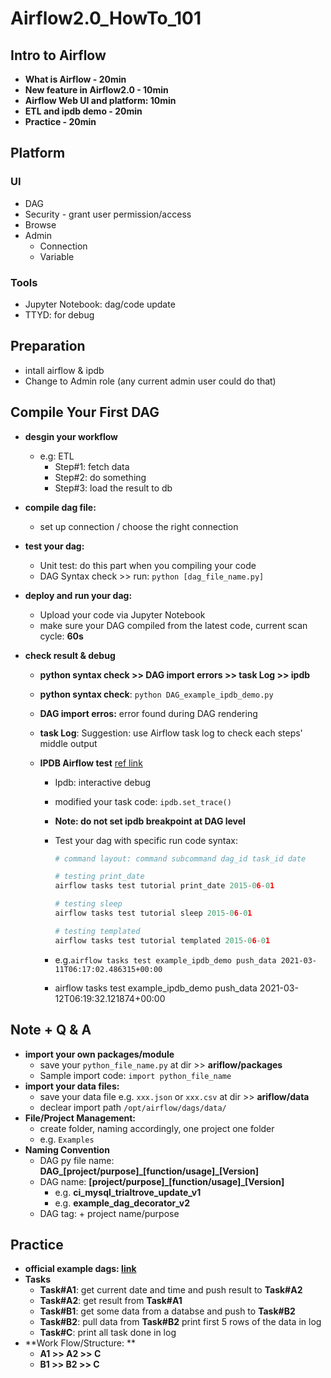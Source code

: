 # Airflow2.0_HowTo_101

## Intro to Airflow

- **What is Airflow - 20min**
- **New feature in Airflow2.0 - 10min**
- **Airflow Web UI and platform: 10min**
- **ETL and ipdb demo - 20min**
- **Practice - 20min** 



## Platform

### UI

- DAG
- Security - grant user permission/access
- Browse
- Admin
  - Connection
  - Variable

### Tools

- Jupyter Notebook: dag/code update
- TTYD: for debug



## Preparation

- intall airflow & ipdb
- Change to Admin role (any current admin user could do that)

## Compile Your First DAG

- **desgin your workflow**
  
  - e.g: ETL
    - Step#1: fetch data
    - Step#2: do something
    - Step#3: load the result to db
- **compile dag file:**
  
  - set up connection / choose the right connection
- **test your dag:**
  
  - Unit test: do this part when you compiling your code
  - DAG Syntax check >> run: ```python [dag_file_name.py]```
- **deploy and run your dag:**
  
  - Upload your code via Jupyter Notebook
  - make sure your DAG compiled from the latest code, current scan cycle: **60s**
- **check result & debug**

  - **python syntax check >> DAG import errors >> task Log >> ipdb**

  - **python syntax check**: `python DAG_example_ipdb_demo.py`

  - **DAG import erros:** error found during DAG rendering

  - **task Log**: Suggestion: use Airflow task log to check each steps' middle output

  - **IPDB Airflow test** [ref link](https://airflow.apache.org/docs/apache-airflow/stable/tutorial.html#id2)

    - Ipdb: interactive debug

    - modified your task code: `ipdb.set_trace()`

    - **Note: do not set ipdb breakpoint at DAG level**

    - Test your dag with specific run code syntax: 

      ```python
      # command layout: command subcommand dag_id task_id date
      
      # testing print_date
      airflow tasks test tutorial print_date 2015-06-01
      
      # testing sleep
      airflow tasks test tutorial sleep 2015-06-01
      
      # testing templated
      airflow tasks test tutorial templated 2015-06-01
      ```

    - e.g.`airflow tasks test example_ipdb_demo push_data 2021-03-11T06:17:02.486315+00:00`

    - airflow tasks test example_ipdb_demo push_data 2021-03-12T06:19:32.121874+00:00

## Note + Q & A

- **import your own packages/module**
  - save your `python_file_name.py` at dir >> **ariflow/packages**
  - Sample import code: `import python_file_name `
- **import your data files:**
  - save your data file e.g. `xxx.json` or `xxx.csv` at dir >> **ariflow/data**
  - declear import path `/opt/airflow/dags/data/`
- **File/Project Management:**
  - create folder, naming accordingly, one project one folder
  - e.g. `Examples`
- **Naming Convention**
  - DAG py file name: **DAG\_[project/purpose]\_[function/usage]\_[Version]**
  - DAG name: **[project/purpose]\_[function/usage]_[Version]**
    - e.g. **ci_mysql_trialtrove_update_v1**
    - e.g. **example_dag_decorator_v2**
  - DAG tag: + project name/purpose

## Practice

- **official example dags: [link](https://github.com/apache/airflow/tree/master/airflow/example_dags)**
- **Tasks**
  - **Task#A1**: get current date and time and push result to **Task#A2**
  - **Task#A2**: get result from **Task#A1** 
  - **Task#B1**: get some data from a databse and push to **Task#B2**
  - **Task#B2**: pull data from  **Task#B2** print first 5 rows of the data  in log
  - **Task#C**: print all task done in log
- **Work Flow/Structure: **
  - **A1 >> A2 >> C**
  - **B1 >> B2 >> C**